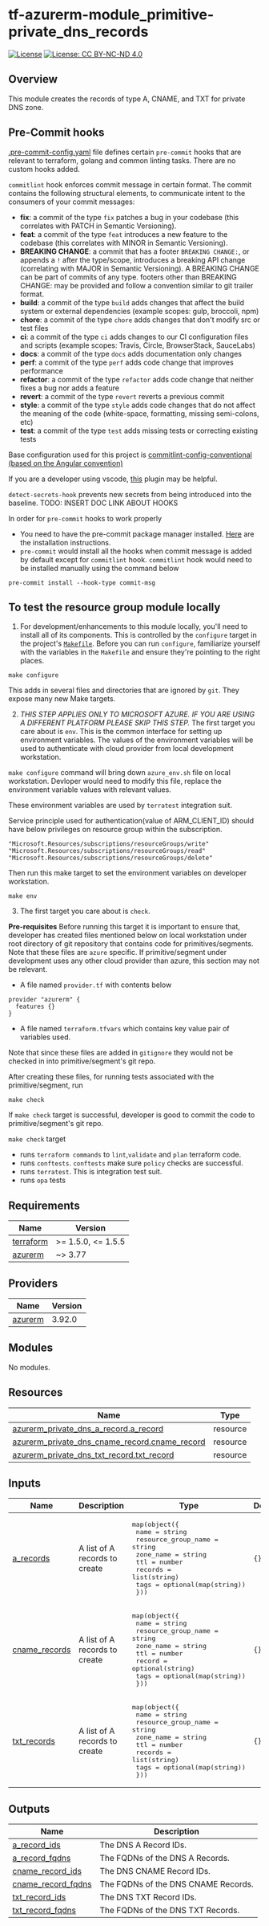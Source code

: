# tf-azurerm-module_primitive-private_dns_records

[![License](https://img.shields.io/badge/License-Apache_2.0-blue.svg)](https://opensource.org/licenses/Apache-2.0)
[![License: CC BY-NC-ND 4.0](https://img.shields.io/badge/License-CC_BY--NC--ND_4.0-lightgrey.svg)](https://creativecommons.org/licenses/by-nc-nd/4.0/)

## Overview

This module creates the records of type A, CNAME, and TXT for private DNS zone.

## Pre-Commit hooks

[.pre-commit-config.yaml](.pre-commit-config.yaml) file defines certain `pre-commit` hooks that are relevant to terraform, golang and common linting tasks. There are no custom hooks added.

`commitlint` hook enforces commit message in certain format. The commit contains the following structural elements, to communicate intent to the consumers of your commit messages:

- **fix**: a commit of the type `fix` patches a bug in your codebase (this correlates with PATCH in Semantic Versioning).
- **feat**: a commit of the type `feat` introduces a new feature to the codebase (this correlates with MINOR in Semantic Versioning).
- **BREAKING CHANGE**: a commit that has a footer `BREAKING CHANGE:`, or appends a `!` after the type/scope, introduces a breaking API change (correlating with MAJOR in Semantic Versioning). A BREAKING CHANGE can be part of commits of any type.
footers other than BREAKING CHANGE: <description> may be provided and follow a convention similar to git trailer format.
- **build**: a commit of the type `build` adds changes that affect the build system or external dependencies (example scopes: gulp, broccoli, npm)
- **chore**: a commit of the type `chore` adds changes that don't modify src or test files
- **ci**: a commit of the type `ci` adds changes to our CI configuration files and scripts (example scopes: Travis, Circle, BrowserStack, SauceLabs)
- **docs**: a commit of the type `docs` adds documentation only changes
- **perf**: a commit of the type `perf` adds code change that improves performance
- **refactor**: a commit of the type `refactor` adds code change that neither fixes a bug nor adds a feature
- **revert**: a commit of the type `revert` reverts a previous commit
- **style**: a commit of the type `style` adds code changes that do not affect the meaning of the code (white-space, formatting, missing semi-colons, etc)
- **test**: a commit of the type `test` adds missing tests or correcting existing tests

Base configuration used for this project is [commitlint-config-conventional (based on the Angular convention)](https://github.com/conventional-changelog/commitlint/tree/master/@commitlint/config-conventional#type-enum)

If you are a developer using vscode, [this](https://marketplace.visualstudio.com/items?itemName=joshbolduc.commitlint) plugin may be helpful.

`detect-secrets-hook` prevents new secrets from being introduced into the baseline. TODO: INSERT DOC LINK ABOUT HOOKS

In order for `pre-commit` hooks to work properly

- You need to have the pre-commit package manager installed. [Here](https://pre-commit.com/#install) are the installation instructions.
- `pre-commit` would install all the hooks when commit message is added by default except for `commitlint` hook. `commitlint` hook would need to be installed manually using the command below

```
pre-commit install --hook-type commit-msg
```

## To test the resource group module locally

1. For development/enhancements to this module locally, you'll need to install all of its components. This is controlled by the `configure` target in the project's [`Makefile`](./Makefile). Before you can run `configure`, familiarize yourself with the variables in the `Makefile` and ensure they're pointing to the right places.

```
make configure
```

This adds in several files and directories that are ignored by `git`. They expose many new Make targets.

2. _THIS STEP APPLIES ONLY TO MICROSOFT AZURE. IF YOU ARE USING A DIFFERENT PLATFORM PLEASE SKIP THIS STEP._ The first target you care about is `env`. This is the common interface for setting up environment variables. The values of the environment variables will be used to authenticate with cloud provider from local development workstation.

`make configure` command will bring down `azure_env.sh` file on local workstation. Devloper would need to modify this file, replace the environment variable values with relevant values.

These environment variables are used by `terratest` integration suit.

Service principle used for authentication(value of ARM_CLIENT_ID) should have below privileges on resource group within the subscription.

```
"Microsoft.Resources/subscriptions/resourceGroups/write"
"Microsoft.Resources/subscriptions/resourceGroups/read"
"Microsoft.Resources/subscriptions/resourceGroups/delete"
```

Then run this make target to set the environment variables on developer workstation.

```
make env
```

3. The first target you care about is `check`.

**Pre-requisites**
Before running this target it is important to ensure that, developer has created files mentioned below on local workstation under root directory of git repository that contains code for primitives/segments. Note that these files are `azure` specific. If primitive/segment under development uses any other cloud provider than azure, this section may not be relevant.

- A file named `provider.tf` with contents below

```
provider "azurerm" {
  features {}
}
```

- A file named `terraform.tfvars` which contains key value pair of variables used.

Note that since these files are added in `gitignore` they would not be checked in into primitive/segment's git repo.

After creating these files, for running tests associated with the primitive/segment, run

```
make check
```

If `make check` target is successful, developer is good to commit the code to primitive/segment's git repo.

`make check` target

- runs `terraform commands` to `lint`,`validate` and `plan` terraform code.
- runs `conftests`. `conftests` make sure `policy` checks are successful.
- runs `terratest`. This is integration test suit.
- runs `opa` tests
<!-- BEGINNING OF PRE-COMMIT-TERRAFORM DOCS HOOK -->
## Requirements

| Name                                                                      | Version            |
| ------------------------------------------------------------------------- | ------------------ |
| <a name="requirement_terraform"></a> [terraform](#requirement\_terraform) | >= 1.5.0, <= 1.5.5 |
| <a name="requirement_azurerm"></a> [azurerm](#requirement\_azurerm)       | ~> 3.77            |

## Providers

| Name                                                          | Version |
| ------------------------------------------------------------- | ------- |
| <a name="provider_azurerm"></a> [azurerm](#provider\_azurerm) | 3.92.0  |

## Modules

No modules.

## Resources

| Name                                                                                                                                                      | Type     |
| --------------------------------------------------------------------------------------------------------------------------------------------------------- | -------- |
| [azurerm_private_dns_a_record.a_record](https://registry.terraform.io/providers/hashicorp/azurerm/latest/docs/resources/private_dns_a_record)             | resource |
| [azurerm_private_dns_cname_record.cname_record](https://registry.terraform.io/providers/hashicorp/azurerm/latest/docs/resources/private_dns_cname_record) | resource |
| [azurerm_private_dns_txt_record.txt_record](https://registry.terraform.io/providers/hashicorp/azurerm/latest/docs/resources/private_dns_txt_record)       | resource |

## Inputs

| Name                                                                        | Description                   | Type                                                                                                                                                                                                                                                                              | Default | Required |
| --------------------------------------------------------------------------- | ----------------------------- | --------------------------------------------------------------------------------------------------------------------------------------------------------------------------------------------------------------------------------------------------------------------------------- | ------- | :------: |
| <a name="input_a_records"></a> [a\_records](#input\_a\_records)             | A list of A records to create | <pre>map(object({<br>    name                = string<br>    resource_group_name = string<br>    zone_name           = string<br>    ttl                 = number<br>    records             = list(string)<br>    tags                = optional(map(string))<br>  }))</pre>     | `{}`    |    no    |
| <a name="input_cname_records"></a> [cname\_records](#input\_cname\_records) | A list of A records to create | <pre>map(object({<br>    name                = string<br>    resource_group_name = string<br>    zone_name           = string<br>    ttl                 = number<br>    record              = optional(string)<br>    tags                = optional(map(string))<br>  }))</pre> | `{}`    |    no    |
| <a name="input_txt_records"></a> [txt\_records](#input\_txt\_records)       | A list of A records to create | <pre>map(object({<br>    name                = string<br>    resource_group_name = string<br>    zone_name           = string<br>    ttl                 = number<br>    records             = list(string)<br>    tags                = optional(map(string))<br>  }))</pre>     | `{}`    |    no    |

## Outputs

| Name                                                                                           | Description                         |
| ---------------------------------------------------------------------------------------------- | ----------------------------------- |
| <a name="output_a_record_ids"></a> [a\_record\_ids](#output\_a\_record\_ids)                   | The DNS A Record IDs.               |
| <a name="output_a_record_fqdns"></a> [a\_record\_fqdns](#output\_a\_record\_fqdns)             | The FQDNs of the DNS A Records.     |
| <a name="output_cname_record_ids"></a> [cname\_record\_ids](#output\_cname\_record\_ids)       | The DNS CNAME Record IDs.           |
| <a name="output_cname_record_fqdns"></a> [cname\_record\_fqdns](#output\_cname\_record\_fqdns) | The FQDNs of the DNS CNAME Records. |
| <a name="output_txt_record_ids"></a> [txt\_record\_ids](#output\_txt\_record\_ids)             | The DNS TXT Record IDs.             |
| <a name="output_txt_record_fqdns"></a> [txt\_record\_fqdns](#output\_txt\_record\_fqdns)       | The FQDNs of the DNS TXT Records.   |
<!-- END OF PRE-COMMIT-TERRAFORM DOCS HOOK -->
